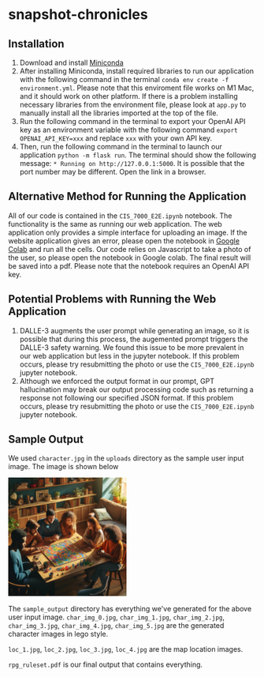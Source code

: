 # snapshot-chronicles

## Installation
1. Download and install [Miniconda](https://docs.anaconda.com/free/miniconda/miniconda-install/)
2. After installing Miniconda, install required libraries to run our application with the following command in the terminal ```conda env create -f environment.yml```. Please note that this enviroment file works on M1 Mac, and it should work on other platform. If there is a problem installing necessary libraries from the environment file, please look at ```app.py``` to manually install all the libraries imported at the top of the file.
3. Run the following command in the terminal to export your OpenAI API key as an environment variable with the following command ```export OPENAI_API_KEY=xxx``` and replace ```xxx``` with your own API key.
3. Then, run the following command in the terminal to launch our application ```python -m flask run```. The terminal should show the following message: ```* Running on http://127.0.0.1:5000```. It is possible that the port number may be different. Open the link in a browser.

## Alternative Method for Running the Application
All of our code is contained in the ```CIS_7000_E2E.ipynb``` notebook. The functionality is the same as running our web application. The web application only provides a simple interface for uploading an image. If the website application gives an error, please open the notebook in [Google Colab](https://colab.research.google.com/) and run all the cells. Our code relies on Javascript to take a photo of the user, so please open the notebook in Google colab. The final result will be saved into a pdf. Please note that the notebook requires an OpenAI API key.

## Potential Problems with Running the Web Application
1. DALLE-3 augments the user prompt while generating an image, so it is possible that during this process, the augemented prompt triggers the DALLE-3 safety warning. We found this issue to be more prevalent in our web application but less in the jupyter notebook. If this problem occurs, please try resubmitting the photo or use the ```CIS_7000_E2E.ipynb``` jupyter notebook.
2. Although we enforced the output format in our prompt, GPT hallucination may break our output processing code such as returning a response not following our specified JSON format. If this problem occurs, please try resubmitting the photo or use the ```CIS_7000_E2E.ipynb``` jupyter notebook.

## Sample Output
We used ```character.jpg``` in the ```uploads``` directory as the sample user input image. The image is shown below

<img src="uploads/character.jpg" alt="alt text" width="240px">

The ```sample_output``` directory has everything we've generated for the above user input image. ```char_img_0.jpg```, ```char_img_1.jpg```, ```char_img_2.jpg```, ```char_img_3.jpg```, ```char_img_4.jpg```, ```char_img_5.jpg``` are the generated character images in lego style.

 ```loc_1.jpg```,  ```loc_2.jpg```,  ```loc_3.jpg```,  ```loc_4.jpg``` are the map location images. 

 ```rpg_ruleset.pdf``` is our final output that contains everything.